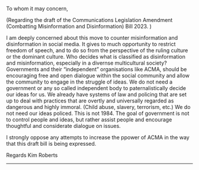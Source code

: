 To whom it may concern,

(Regarding the draft of the Communications Legislation Amendment (Combatting Misinformation
and Disinformation) Bill 2023. )

I am deeply concerned about this move to counter misinformation and disinformation in social
media. It gives to much opportunity to restrict freedom of speech, and to do so from the perspective
of the ruling culture or the dominant culture. Who decides what is classified as disinformation and
misinformation, especially in a divernse multicultural society? Governments and their
“independent” organisations like ACMA, should be encouraging free and open dialogue within the
social community and allow the community to engage in the struggle of ideas. We do not need a
government or any so called independent body to paternalistically decide our ideas for us. We
already have systems of law and policing that are set up to deal with practices that are overtly and
universally regarded as dangerous and highly immoral. (Child abuse, slavery, terrorism, etc.) We do
not need our ideas policed. This is not 1984. The goal of government is not to control people and
ideas, but rather assist people and encourage thoughtful and considerate dialogue on issues.

I strongly oppose any attempts to increase the ppower of ACMA in the way that this draft bill is
being expressed.

Regards
Kim Roberts


-----


